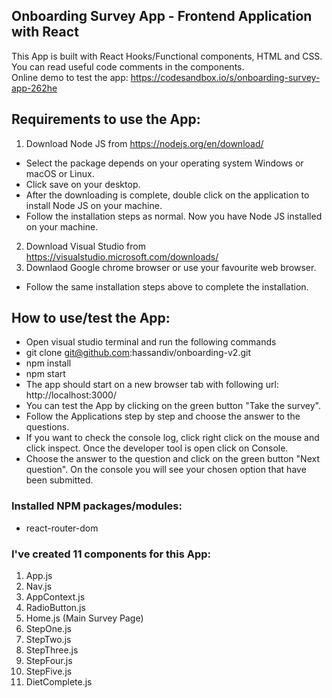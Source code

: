 ## Onboarding Survey App - Frontend Application with React

This App is built with React Hooks/Functional components, HTML and CSS.<br>
You can read useful code comments in the components.<br>
Online demo to test the app: https://codesandbox.io/s/onboarding-survey-app-262he

## Requirements to use the App:
1. Download Node JS from https://nodejs.org/en/download/
* Select the package depends on your operating system Windows or macOS or Linux.
* Click save on your desktop. 
* After the downloading is complete, double click on the application to install Node JS on your machine.
* Follow the installation steps as normal. Now you have Node JS installed on your machine.
2. Download Visual Studio from https://visualstudio.microsoft.com/downloads/
3. Downlaod Google chrome browser or use your favourite web browser.
* Follow the same installation steps above to complete the installation.

## How to use/test the App:
* Open visual studio terminal and run the following commands
* git clone git@github.com:hassandiv/onboarding-v2.git
* npm install
* npm start
* The app should start on a new browser tab with following url: http://localhost:3000/
* You can test the App by clicking on the green button "Take the survey".
* Follow the Applications step by step and choose the answer to the questions.
* If you want to check the console log, click right click on the mouse and click inspect. Once the developer tool is open click on Console.
* Choose the answer to the question and click on the green button "Next question". On the console you will see your chosen option that have been submitted.

### Installed NPM packages/modules:
* react-router-dom

### I've created 11 components for this App:
1. App.js
2. Nav.js
3. AppContext.js
4. RadioButton.js
5. Home.js (Main Survey Page)
6. StepOne.js
7. StepTwo.js
8. StepThree.js
9. StepFour.js
10. StepFive.js
11. DietComplete.js
